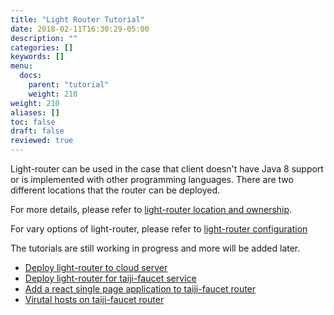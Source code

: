 ```yaml
---
title: "Light Router Tutorial"
date: 2018-02-11T16:30:29-05:00
description: ""
categories: []
keywords: []
menu:
  docs:
    parent: "tutorial"
    weight: 210
weight: 210
aliases: []
toc: false
draft: false
reviewed: true
---
```


Light-router can be used in the case that client doesn't have Java 8 support or is implemented with other programming languages. There are two different locations that the router can be deployed.

For more details, please refer to [light-router location and ownership][].

For vary options of light-router, please refer to [light-router configuration][] 

The tutorials are still working in progress and more will be added later.

- [Deploy light-router to cloud server](/tutorial/common/discovery/router/)
- [Deploy light-router for taiji-faucet service](/tutorial/router/taiji-faucet/)
- [Add a react single page application to taiji-faucet router](/tutorial/router/router-spa/)
- [Virutal hosts on taiji-faucet router](/tutorial/router/virtual-host/)

[light-router location and ownership]: /service/router/location-ownership/
[light-router configuration]: /service/router/configuration/

